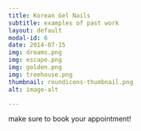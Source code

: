 ```yaml
---
title: Korean Gel Nails
subtitle: examples of past work
layout: default
modal-id: 6
date: 2014-07-15
img: dreams.png
img: escape.png
img: golden.png
img: treehouse.png
thumbnail: roundicons-thumbnail.png
alt: image-alt

---
```


make sure to book your appointment!
